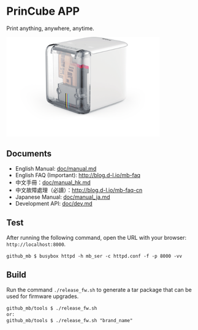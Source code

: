 PrinCube APP
======
Print anything, anywhere, anytime.

<img src="doc/princube.png" width="400px">  

## Documents
 - English Manual: <a href="doc/manual.md">doc/manual.md</a>
 - English FAQ (Important): <a href="http://blog.d-l.io/mb-faq">http://blog.d-l.io/mb-faq</a>
 - 中文手冊：<a href="doc/manual_hk.md">doc/manual_hk.md</a>
 - 中文故障處理（必讀）：<a href="http://blog.d-l.io/mb-faq-cn">http://blog.d-l.io/mb-faq-cn</a>
 - Japanese Manual: <a href="doc/manual_ja.md">doc/manual_ja.md</a>
 - Development API: <a href="doc/dev.md">doc/dev.md</a>

## Test
After running the following command, open the URL with your browser: `http://localhost:8000`.
```
github_mb $ busybox httpd -h mb_ser -c httpd.conf -f -p 8000 -vv
```

## Build
Run the command `./release_fw.sh` to generate a tar package that can be used for firmware upgrades.
```
github_mb/tools $ ./release_fw.sh
or:
github_mb/tools $ ./release_fw.sh "brand_name"
```

